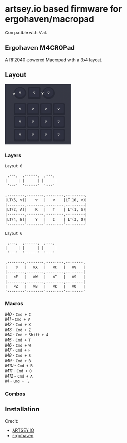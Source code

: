 # artsey.io based firmware for ergohaven/macropad

Compatible with Vial.

## Ergohaven M4CR0Pad

A RP2040-powered Macropad with a 3x4 layout.

## Layout

<img src="assets/layout.png" height="200">

### Layers

```
Layout 0

 ,---,  ,------,  ,---, 
|     | |      | |     |
 '---'  '------'  '---' 

,--------,--------,--------,---------,
|LT(6, ▽)|    ▽   |   ▽    |LT(10, ▽)|
|--------,--------,--------,---------|
|LT(2, A)|    R   |   T    | LT(1, S)|
|--------,--------,--------,---------|
|LT(4, E)|    Y   |   I    | LT(3, O)|
'--------'--------'--------'---------'
```

```
Layout 6

 ,---,  ,------,  ,---, 
|     | |      | |     |
 '---'  '------'  '---' 

,--------,--------,--------,--------,
|    ▽   |   ⌘X   |   ⌘C   |   ⌘V   |
|--------,--------,--------,--------|
|   ⌘F   |   ⌘W   |   ⌘T   |   ⌘S   |
|--------,--------,--------,--------|
|   ⌘Z   |   ⌘B   |   ⌘R   |   ⌘O   |
'--------'--------'--------'--------'
```

### Macros

*M0* - `Cmd + C` \
*M1* - `Cmd + V` \
*M2* - `Cmd + X` \
*M3* - `Cmd + Z` \
*M4* - `Cmd + Shift + 4` \
*M5* - `Cmd + T` \
*M6* - `Cmd + W` \
*M7* - `Cmd + F` \
*M8* - `Cmd + S` \
*M9* - `Cmd + B` \
*M10* - `Cmd + R` \
*M11* - `Cmd + O` \
*M12* - `Cmd + A` \
*M* - `Cmd + ` \

### Combos
## Installation

Credit:
- [ARTSEY.IO](https://artsey.io/)
- [ergohaven](https://ergohaven.xyz/)